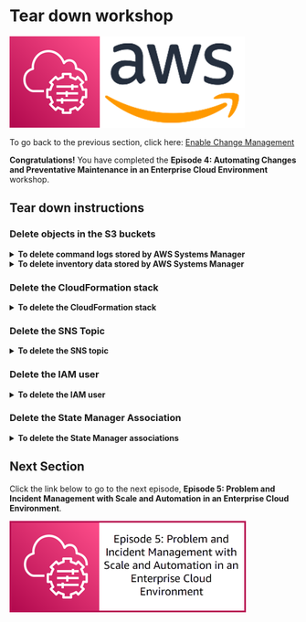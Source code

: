 # Tear down workshop

![](media/ssm-aws-logo.png)

To go back to the previous section, click here: [Enable Change Management](/episode-04-step-03-enable-change-management.md)

**Congratulations!** You have completed the **Episode 4: Automating Changes and Preventative Maintenance in an Enterprise Cloud Environment** workshop.

## Tear down instructions

### Delete objects in the S3 buckets

<details>
<summary><b>To delete command logs stored by AWS Systems Manager</b></summary><p>

1. Open the Amazon S3 console at https://s3.console.aws.amazon.com/s3.
1. Choose the S3 bucket for command logs. The name will be similar to ```ssm-command-logs-us-east-1-123456789012```.
1. Choose **Empty**.

    1. On the **Empty bucket** page, type **permanently delete** to confirm deletion of the objects in the S3 bucket.
    1. Choose **Empty**.

</p></details>

<details>
<summary><b>To delete inventory data stored by AWS Systems Manager</b></summary><p>

1. Open the Amazon S3 console at https://s3.console.aws.amazon.com/s3.
1. Choose the S3 bucket for command logs. The name will be similar to ```ssm-resource-sync-us-east-1-123456789012```.
1. Choose **Empty**.

    1. On the **Empty bucket** page, type **permanently delete** to confirm deletion of the objects in the S3 bucket.
    1. Choose **Empty**.

</p></details>

### Delete the CloudFormation stack

<details>
<summary><b>To delete the CloudFormation stack</b></summary><p>

1. Open the AWS CloudFormation console at https://console.aws.amazon.com/cloudformation/home.
1. In the navigation pane, choose **Stacks**.
1. Choose the stack **ssm-workshop-ep04** and click **Delete**.
1. Choose **Delete stack**.

</p></details>

### Delete the SNS Topic

<details>
<summary><b>To delete the SNS topic</b></summary><p>

1. Open the Amazon SNS console at https://console.aws.amazon.com/sns/v3/home.
1. In the navigation pane, choose **Topics**.
1. Choose the SNS topic **ssm-workshop-sns** and choose **Delete**.
1. Enter ```delete me``` and choose **Delete**.

</p></details>

### Delete the IAM user

<details>
<summary><b>To delete the IAM user</b></summary><p>

1. Open the AWS IAM console at https://console.aws.amazon.com/iam/home.
1. In the navigation pane, choose **Users**.
1. Choose the user **approval-user**, choose **Delete user**, and choose **Yes, delete**.

</p></details>

### Delete the State Manager Association

<details>
<summary><b>To delete the State Manager associations</b></summary><p>

1. Open the Systems Manager console at https://console.aws.amazon.com/systems-manager/.
1. In the navigation pane, choose [**State Manager**](https://console.aws.amazon.com/systems-manager/state-manager).
1. Choose the radio button next to the association named **CloudWatchAgent-Install** and choose **Delete**.
1. In the **Delete association** window, choose **Delete**.

</p></details>


## Next Section

Click the link below to go to the next episode, **Episode 5: Problem and Incident Management with Scale and Automation in an Enterprise Cloud Environment**.

[![](media/episode-05.png)](/episode-05-step-00-overview.md)